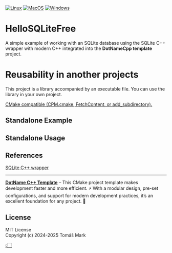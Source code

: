[![Linux](https://github.com/tomasmark79/HelloSQLiteFree/actions/workflows/linux.yml/badge.svg)](https://github.com/tomasmark79/HelloSQLiteFree/actions/workflows/linux.yml)
[![MacOS](https://github.com/tomasmark79/HelloSQLiteFree/actions/workflows/macos.yml/badge.svg)](https://github.com/tomasmark79/HelloSQLiteFree/actions/workflows/macos.yml)
[![Windows](https://github.com/tomasmark79/HelloSQLiteFree/actions/workflows/windows.yml/badge.svg)](https://github.com/tomasmark79/HelloSQLiteFree/actions/workflows/windows.yml)  

# HelloSQLiteFree

A simple example of working with an SQLite database using the SQLite C++ wrapper with modern C++ integrated into the **DotNameCpp template** project.

# Reusability in another projects

This project is a library accompanied by an executable file. You can use the library in your own project.

[CMake compatible (CPM.cmake, FetchContent, or add_subdirectory).](https://github.com/tomasmark79/DotNameCppFree?tab=readme-ov-file#reusability-in-another-projects)

## Standalone Example
## Standalone Usage
## References 

[SQLite C++ wrapper](https://github.com/SRombauts/SQLiteCpp)

---

**[DotName C++ Template](https://github.com/tomasmark79/DotNameCppFree)** – This CMake project template makes development faster and more efficient. ⚡ With a modular design, pre-set configurations, and support for modern development practices, it’s an excellent foundation for any project. 🌟

## License

MIT License  
Copyright (c) 2024-2025 Tomáš Mark

[👆🏻](#HelloSQLiteFree)